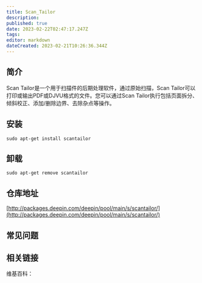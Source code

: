 ```yaml
---
title: Scan_Tailor
description: 
published: true
date: 2023-02-22T02:47:17.247Z
tags: 
editor: markdown
dateCreated: 2023-02-21T10:26:36.344Z
---
```


## 简介

Scan Tailor是一个用于扫描件的后期处理软件，通过原始扫描，Scan Tailor可以打印或输出PDF或DJVU格式的文件。您可以通过Scan Tailor执行包括页面拆分、倾斜校正、添加/删除边界、去除杂点等操作。

## 安装

`sudo apt-get install scantailor`

## 卸载

`sudo apt-get remove scantailor`

## 仓库地址

[http://packages.deepin.com/deepin/pool/main/s/scantailor/](http://packages.deepin.com/deepin/pool/main/s/scantailor/)

## 常见问题

## 相关链接

维基百科：

